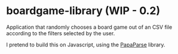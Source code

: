 # boardgame-library (WIP - 0.2)

Application that randomly chooses a board game out of an CSV file according to the filters selected by the user.

I pretend to build this on Javascript, using the [PapaParse](https://www.papaparse.com/) library.
